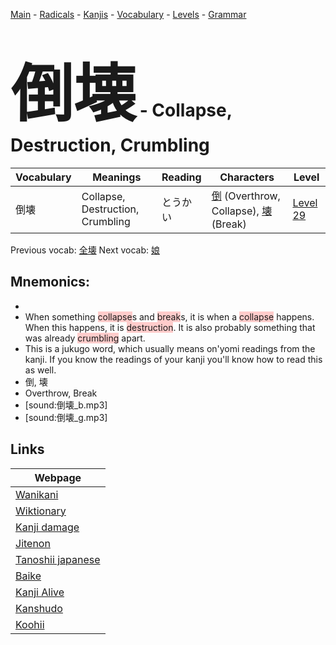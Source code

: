 <style> bigfont {font-size: 100px}</style>
[Main](../README.md) -
[Radicals](../radicals.md) -
[Kanjis](../kanjis.md) -
[Vocabulary](../vocabulary.md) -
[Levels](../levels.md) -
[Grammar](../grammar.md)
# <bigfont> 倒壊</bigfont> - Collapse, Destruction, Crumbling 

| Vocabulary | Meanings | Reading | Characters | Level |
| --- | --- | --- | --- | --- |
| 倒壊 | Collapse, Destruction, Crumbling | とうかい |  [倒](../kanjis/倒.md) (Overthrow, Collapse), [壊](../kanjis/壊.md) (Break) | [Level 29](../levels/wk_level29.md) |

Previous vocab: [全壊](全壊.md) Next vocab: [娘](娘.md) 

## Mnemonics:

* 
* When something <span style="background-color:#ffcccb"> collapse</span>s and <span style="background-color:#ffcccb"> break</span>s, it is when a <span style="background-color:#ffcccb"> collapse</span> happens. When this happens, it is <span style="background-color:#ffcccb"> destruction</span>. It is also probably something that was already <span style="background-color:#ffcccb"> crumbling</span> apart.
* This is a jukugo word, which usually means on'yomi readings from the kanji. If you know the readings of your kanji you'll know how to read this as well.
* 倒, 壊
* Overthrow, Break
* [sound:倒壊_b.mp3]
* [sound:倒壊_g.mp3]


## Links 

| Webpage |
| --- |
| [Wanikani          ](https://www.wanikani.com/kanji/倒壊) |
| [Wiktionary        ](https://en.wiktionary.org/wiki/倒壊) |
| [Kanji damage      ](http://www.kanjidamage.com/kanji/search?utf8=✓&q=倒壊) |
| [Jitenon           ](https://jitenon.com/kanji/倒壊) |
| [Tanoshii japanese ](https://www.tanoshiijapanese.com/dictionary/kanji.cfm?k=倒壊) |
| [Baike             ](https://baike.baidu.com/item/倒壊) |
| [Kanji Alive       ](https://app.kanjialive.com/倒壊) |
| [Kanshudo          ](https://www.kanshudo.com/searchmn?q=倒壊) |
| [Koohii            ](https://kanji.koohii.com/study/kanji/倒壊) |
